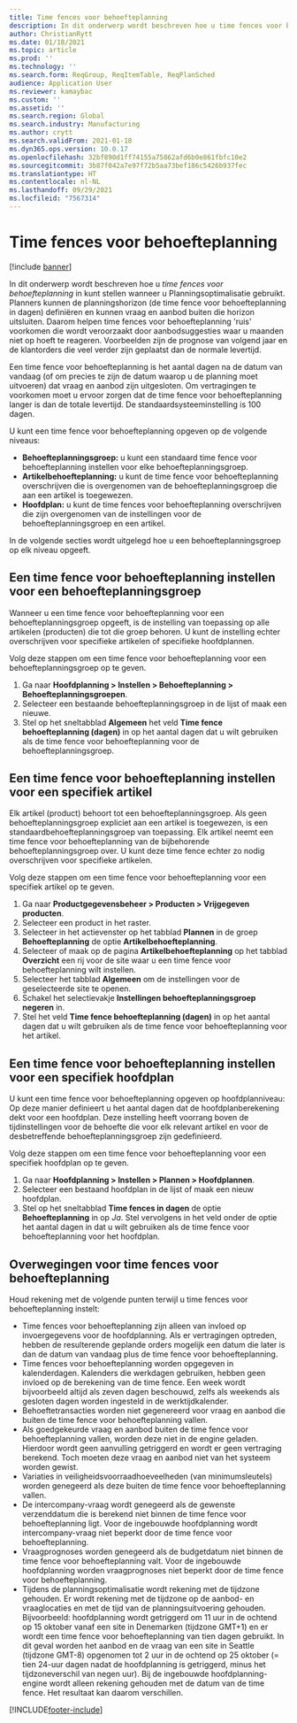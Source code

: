 ```yaml
---
title: Time fences voor behoefteplanning
description: In dit onderwerp wordt beschreven hoe u time fences voor behoefteplanning in kunt stellen wanneer u Planningsoptimalisatie gebruikt. Een time fence voor behoefteplanning geeft uw planningshorizon en -limiet aan.
author: ChristianRytt
ms.date: 01/18/2021
ms.topic: article
ms.prod: ''
ms.technology: ''
ms.search.form: ReqGroup, ReqItemTable, ReqPlanSched
audience: Application User
ms.reviewer: kamaybac
ms.custom: ''
ms.assetid: ''
ms.search.region: Global
ms.search.industry: Manufacturing
ms.author: crytt
ms.search.validFrom: 2021-01-18
ms.dyn365.ops.version: 10.0.17
ms.openlocfilehash: 32bf890d1ff74155a75862afd6b0e861fbfc10e2
ms.sourcegitcommit: 3b87f042a7e97f72b5aa73bef186c5426b937fec
ms.translationtype: HT
ms.contentlocale: nl-NL
ms.lasthandoff: 09/29/2021
ms.locfileid: "7567314"
---
```

# <a name="coverage-time-fences"></a>Time fences voor behoefteplanning

[!include [banner](../../includes/banner.md)]

In dit onderwerp wordt beschreven hoe u *time fences voor behoefteplanning* in kunt stellen wanneer u Planningsoptimalisatie gebruikt. Planners kunnen de planningshorizon (de time fence voor behoefteplanning in dagen) definiëren en kunnen vraag en aanbod buiten die horizon uitsluiten. Daarom helpen time fences voor behoefteplanning 'ruis' voorkomen die wordt veroorzaakt door aanbodsuggesties waar u maanden niet op hoeft te reageren. Voorbeelden zijn de prognose van volgend jaar en de klantorders die veel verder zijn geplaatst dan de normale levertijd.

Een time fence voor behoefteplanning is het aantal dagen na de datum van vandaag (of om precies te zijn de datum waarop u de planning moet uitvoeren) dat vraag en aanbod zijn uitgesloten. Om vertragingen te voorkomen moet u ervoor zorgen dat de time fence voor behoefteplanning langer is dan de totale levertijd. De standaardsysteeminstelling is 100 dagen.

U kunt een time fence voor behoefteplanning opgeven op de volgende niveaus:

- **Behoefteplanningsgroep:** u kunt een standaard time fence voor behoefteplanning instellen voor elke behoefteplanningsgroep.
- **Artikelbehoefteplanning:** u kunt de time fence voor behoefteplanning overschrijven die is overgenomen van de behoefteplanningsgroep die aan een artikel is toegewezen.
- **Hoofdplan:** u kunt de time fences voor behoefteplanning overschrijven die zijn overgenomen van de instellingen voor de behoefteplanningsgroep en een artikel.

In de volgende secties wordt uitgelegd hoe u een behoefteplanningsgroep op elk niveau opgeeft.

## <a name="set-a-coverage-time-fence-for-a-coverage-group"></a>Een time fence voor behoefteplanning instellen voor een behoefteplanningsgroep

Wanneer u een time fence voor behoefteplanning voor een behoefteplanningsgroep opgeeft, is de instelling van toepassing op alle artikelen (producten) die tot die groep behoren. U kunt de instelling echter overschrijven voor specifieke artikelen of specifieke hoofdplannen.

Volg deze stappen om een time fence voor behoefteplanning voor een behoefteplanningsgroep op te geven.

1. Ga naar **Hoofdplanning \> Instellen \> Behoefteplanning \> Behoefteplanningsgroepen**.
1. Selecteer een bestaande behoefteplanningsgroep in de lijst of maak een nieuwe.
1. Stel op het sneltabblad **Algemeen** het veld **Time fence behoefteplanning (dagen)** in op het aantal dagen dat u wilt gebruiken als de time fence voor behoefteplanning voor de behoefteplanningsgroep.

## <a name="set-a-coverage-time-fence-for-a-specific-item"></a>Een time fence voor behoefteplanning instellen voor een specifiek artikel

Elk artikel (product) behoort tot een behoefteplanningsgroep. Als geen behoefteplanningsgroep expliciet aan een artikel is toegewezen, is een standaardbehoefteplanningsgroep van toepassing. Elk artikel neemt een time fence voor behoefteplanning van de bijbehorende behoefteplanningsgroep over. U kunt deze time fence echter zo nodig overschrijven voor specifieke artikelen.

Volg deze stappen om een time fence voor behoefteplanning voor een specifiek artikel op te geven.

1. Ga naar **Productgegevensbeheer \> Producten \> Vrijgegeven producten**.
1. Selecteer een product in het raster.
1. Selecteer in het actievenster op het tabblad **Plannen** in de groep **Behoefteplanning** de optie **Artikelbehoefteplanning**.
1. Selecteer of maak op de pagina **Artikelbehoefteplanning** op het tabblad **Overzicht** een rij voor de site waar u een time fence voor behoefteplanning wilt instellen.
1. Selecteer het tabblad **Algemeen** om de instellingen voor de geselecteerde site te openen.
1. Schakel het selectievakje **Instellingen behoefteplanningsgroep negeren** in.
1. Stel het veld **Time fence behoefteplanning (dagen)** in op het aantal dagen dat u wilt gebruiken als de time fence voor behoefteplanning voor het artikel.

## <a name="set-a-coverage-time-fence-for-a-specific-master-plan"></a>Een time fence voor behoefteplanning instellen voor een specifiek hoofdplan

U kunt een time fence voor behoefteplanning opgeven op hoofdplanniveau: Op deze manier definieert u het aantal dagen dat de hoofdplanberekening dekt voor een hoofdplan. Deze instelling heeft voorrang boven de tijdinstellingen voor de behoefte die voor elk relevant artikel en voor de desbetreffende behoefteplanningsgroep zijn gedefinieerd.

Volg deze stappen om een time fence voor behoefteplanning voor een specifiek hoofdplan op te geven.

1. Ga naar **Hoofdplanning \> Instellen \> Plannen \> Hoofdplannen**.
1. Selecteer een bestaand hoofdplan in de lijst of maak een nieuw hoofdplan.
1. Stel op het sneltabblad **Time fences in dagen** de optie **Behoefteplanning** in op *Ja*. Stel vervolgens in het veld onder de optie het aantal dagen in dat u wilt gebruiken als de time fence voor behoefteplanning voor het hoofdplan.

## <a name="considerations-for-coverage-time-fences"></a>Overwegingen voor time fences voor behoefteplanning

Houd rekening met de volgende punten terwijl u time fences voor behoefteplanning instelt:

- Time fences voor behoefteplanning zijn alleen van invloed op invoergegevens voor de hoofdplanning. Als er vertragingen optreden, hebben de resulterende geplande orders mogelijk een datum die later is dan de datum van vandaag plus de time fence voor behoefteplanning.
- Time fences voor behoefteplanning worden opgegeven in kalenderdagen. Kalenders die werkdagen gebruiken, hebben geen invloed op de berekening van de time fence. Een week wordt bijvoorbeeld altijd als zeven dagen beschouwd, zelfs als weekends als gesloten dagen worden ingesteld in de werktijdkalender.
- Behoeftetransacties worden niet gegenereerd voor vraag en aanbod die buiten de time fence voor behoefteplanning vallen.
- Als goedgekeurde vraag en aanbod buiten de time fence voor behoefteplanning vallen, worden deze niet in de engine geladen. Hierdoor wordt geen aanvulling getriggerd en wordt er geen vertraging berekend. Toch moeten deze vraag en aanbod niet van het systeem worden gewist.
- Variaties in veiligheidsvoorraadhoeveelheden (van minimumsleutels) worden genegeerd als deze buiten de time fence voor behoefteplanning vallen.
- De intercompany-vraag wordt genegeerd als de gewenste verzenddatum die is berekend niet binnen de time fence voor behoefteplanning ligt. Voor de ingebouwde hoofdplanning wordt intercompany-vraag niet beperkt door de time fence voor behoefteplanning.
- Vraagprognoses worden genegeerd als de budgetdatum niet binnen de time fence voor behoefteplanning valt. Voor de ingebouwde hoofdplanning worden vraagprognoses niet beperkt door de time fence voor behoefteplanning.
- Tijdens de planningsoptimalisatie wordt rekening met de tijdzone gehouden. Er wordt rekening met de tijdzone op de aanbod- en vraaglocaties en met de tijd van de planningsuitvoering gehouden. Bijvoorbeeld: hoofdplanning wordt getriggerd om 11 uur in de ochtend op 15 oktober vanaf een site in Denemarken (tijdzone GMT+1) en er wordt een time fence voor behoefteplanning van tien dagen gebruikt. In dit geval worden het aanbod en de vraag van een site in Seattle (tijdzone GMT-8) opgenomen tot 2 uur in de ochtend op 25 oktober (= tien 24-uur dagen nadat de hoofdplanning is getriggerd, minus het tijdzoneverschil van negen uur). Bij de ingebouwde hoofdplanning-engine wordt alleen rekening gehouden met de datum van de time fence. Het resultaat kan daarom verschillen.


[!INCLUDE[footer-include](../../../includes/footer-banner.md)]